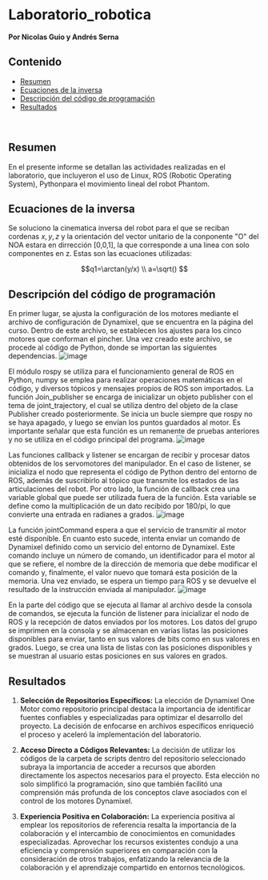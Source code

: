 # Laboratorio_robotica

**Por Nicolas Guio y Andrés Serna**
## Contenido
- [Resumen](#1)
- [Ecuaciones de la inversa](#2)
- [Descripción del código de programación](#3)
- [Resultados](#4)

<br>

<a id='1'></a>

## Resumen

En el presente informe se detallan las actividades realizadas en el laboratorio, que incluyeron el uso de Linux, ROS (Robotic Operating System), Pythonpara el movimiento lineal del robot Phantom.

## Ecuaciones de la inversa

Se soluciono la cinematica inversa del robot para el que se reciban cordenas $x,y,z$ y la orientación del vector unitario de la conponente "O" del NOA estara en dirrección [0,0,1], la que corresponde a una linea con solo componentes en z. Estas son las ecuaciones utilizadas:

```math
q1=\arctan(y/x) \\
a=\sqrt()

```

## Descripción del código de programación

En primer lugar, se ajusta la configuración de los motores mediante el archivo de configuración de Dynamixel, que se encuentra en la página del curso. Dentro de este archivo, se establecen los ajustes para los cinco motores que conforman el pincher. Una vez creado este archivo, se procede al código de Python, donde se importan las siguientes dependencias.
![image](https://github.com/Nguiom/Laboratorio_robotica/assets/72366982/2f8b221b-abc6-4936-8c93-300ef1769ec0)

El módulo rospy se utiliza para el funcionamiento general de ROS en Python, numpy se emplea para realizar operaciones matemáticas en el código, y diversos tópicos y mensajes propios de ROS son importados. La función Join_publisher se encarga de inicializar un objeto publisher con el tema de joint_trajectory, el cual se utiliza dentro del objeto de la clase Publisher creado posteriormente. Se inicia un bucle siempre que rospy no se haya apagado, y luego se envían los puntos guardados al motor. Es importante señalar que esta función es un remanente de pruebas anteriores y no se utiliza en el código principal del programa.
![image](https://github.com/Nguiom/Laboratorio_robotica/assets/72366982/6bf5efa2-98bb-45d7-bfb9-0d439b0312dd)

Las funciones callback y listener se encargan de recibir y procesar datos obtenidos de los servomotores del manipulador. En el caso de listener, se inicializa el nodo que representa el código de Python dentro del entorno de ROS, además de suscribirlo al tópico que transmite los estados de las articulaciones del robot. Por otro lado, la función de callback crea una variable global que puede ser utilizada fuera de la función. Esta variable se define como la multiplicación de un dato recibido por 180/pi, lo que convierte una entrada en radianes a grados.
![image](https://github.com/Nguiom/Laboratorio_robotica/assets/72366982/271a3500-5e58-40e6-8559-ea302ea9e758)

La función jointCommand espera a que el servicio de transmitir al motor esté disponible. En cuanto esto sucede, intenta enviar un comando de Dynamixel definido como un servicio del entorno de Dynamixel. Este comando incluye un número de comando, un identificador para el motor al que se refiere, el nombre de la dirección de memoria que debe modificar el comando y, finalmente, el valor nuevo que tomará esta posición de la memoria. Una vez enviado, se espera un tiempo para ROS y se devuelve el resultado de la instrucción enviada al manipulador.
![image](https://github.com/Nguiom/Laboratorio_robotica/assets/72366982/ada8221b-ca7d-4278-aa6c-b05d456e884c)

En la parte del código que se ejecuta al llamar al archivo desde la consola de comandos, se ejecuta la función de listener para inicializar el nodo de ROS y la recepción de datos enviados por los motores. Los datos del grupo se imprimen en la consola y se almacenan en varias listas las posiciones disponibles para enviar, tanto en sus valores de bits como en sus valores en grados. Luego, se crea una lista de listas con las posiciones disponibles y se muestran al usuario estas posiciones en sus valores en grados.

## Resultados

1. **Selección de Repositorios Específicos:** La elección de Dynamixel One Motor como repositorio principal destaca la importancia de identificar fuentes confiables y especializadas para optimizar el desarrollo del proyecto. La decisión de enfocarse en archivos específicos enriqueció el proceso y aceleró la implementación del laboratorio.

2. **Acceso Directo a Códigos Relevantes:** La decisión de utilizar los códigos de la carpeta de scripts dentro del repositorio seleccionado subraya la importancia de acceder a recursos que aborden directamente los aspectos necesarios para el proyecto. Esta elección no solo simplificó la programación, sino que también facilitó una comprensión más profunda de los conceptos clave asociados con el control de los motores Dynamixel.

3. **Experiencia Positiva en Colaboración:** La experiencia positiva al emplear los repositorios de referencia resalta la importancia de la colaboración y el intercambio de conocimientos en comunidades especializadas. Aprovechar los recursos existentes condujo a una eficiencia y comprensión superiores en comparación con la consideración de otros trabajos, enfatizando la relevancia de la colaboración y el aprendizaje compartido en entornos tecnológicos.
